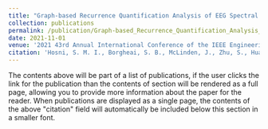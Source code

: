```yaml
---
title: "Graph-based Recurrence Quantification Analysis of EEG Spectral Dynamics for Motor Imagery-based BCIs"
collection: publications
permalink: /publication/Graph-based_Recurrence_Quantification_Analysis_of_EEG_Spectral_Dynamics_for_Motor_Imagery-based_BCIs
date: 2021-11-01
venue: '2021 43rd Annual International Conference of the IEEE Engineering in Medicine & Biology Society (EMBC)'
citation: 'Hosni, S. M. I., Borgheai, S. B., McLinden, J., Zhu, S., Huang, X., Ostadabbas, S., & Shahriari, Y. (2021, November). Graph-based recurrence quantification analysis of EEG spectral dynamics for motor imagery-based BCIs. In 2021 43rd Annual International Conference of the IEEE Engineering in Medicine & Biology Society (EMBC) (pp. 6453-6457). IEEE.'
---
```


The contents above will be part of a list of publications, if the user clicks the link for the publication than the contents of section will be rendered as a full page, allowing you to provide more information about the paper for the reader. When publications are displayed as a single page, the contents of the above "citation" field will automatically be included below this section in a smaller font.
